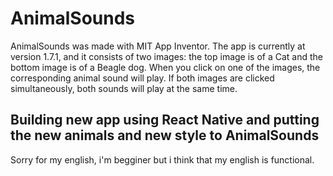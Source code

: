 # AnimalSounds
AnimalSounds was made with MIT App Inventor. The app is currently at version 1.7.1, and it consists of two images: the top image is of a Cat and the bottom image is of a Beagle dog. When you click on one of the images, the corresponding animal sound will play. If both images are clicked simultaneously, both sounds will play at the same time.​

## Building new app using React Native and putting the new animals and new style to AnimalSounds

Sorry for my english, i'm begginer but i think that my english is functional.
